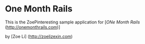 # One Month Rails

This is the ZoePinteresting sample application for 
[*ONe Month Rails* (http://onemonthrails.com)]

by [Zoe Li] (http://zoelizexin.com)